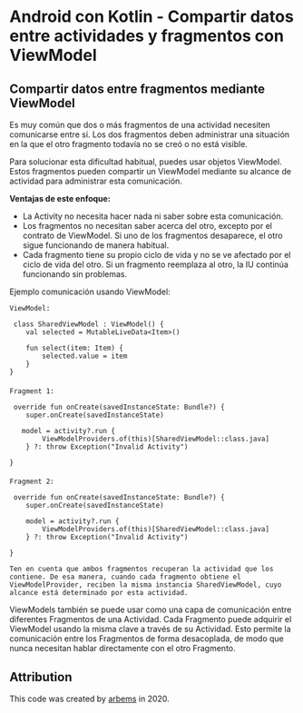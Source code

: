 # Android con Kotlin - Compartir datos entre actividades y fragmentos con ViewModel

## Compartir datos entre fragmentos mediante ViewModel

Es muy común que dos o más fragmentos de una actividad necesiten comunicarse entre sí. Los dos fragmentos deben administrar una situación en la que el otro fragmento todavía no se creó o no está visible.

Para solucionar esta dificultad habitual, puedes usar objetos ViewModel. Estos fragmentos pueden compartir un ViewModel mediante su alcance de actividad para administrar esta comunicación.

**Ventajas de este enfoque:**

- La Activity no necesita hacer nada ni saber sobre esta comunicación.
- Los fragmentos no necesitan saber acerca del otro, excepto por el contrato de ViewModel. Si uno de los fragmentos desaparece, el otro sigue funcionando de manera habitual.
- Cada fragmento tiene su propio ciclo de vida y no se ve afectado por el ciclo de vida del otro. Si un fragmento reemplaza al otro, la IU continúa funcionando sin problemas.

Ejemplo comunicación usando ViewModel:

    ViewModel:

     class SharedViewModel : ViewModel() {
        val selected = MutableLiveData<Item>()

        fun select(item: Item) {
            selected.value = item
        }
    }
####    
    Fragment 1:
    
     override fun onCreate(savedInstanceState: Bundle?) {
        super.onCreate(savedInstanceState)
        
       model = activity?.run {
            ViewModelProviders.of(this)[SharedViewModel::class.java]
        } ?: throw Exception("Invalid Activity")

    }
####    
    Fragment 2:

     override fun onCreate(savedInstanceState: Bundle?) {
        super.onCreate(savedInstanceState)

        model = activity?.run {
            ViewModelProviders.of(this)[SharedViewModel::class.java]
        } ?: throw Exception("Invalid Activity")
        
    }



`Ten en cuenta que ambos fragmentos recuperan la actividad que los contiene. De esa manera, cuando cada fragmento obtiene el ViewModelProvider, reciben la misma instancia SharedViewModel, cuyo alcance está determinado por esta actividad.`

ViewModels también se puede usar como una capa de comunicación entre diferentes Fragmentos de una Actividad. Cada Fragmento puede adquirir el ViewModel usando la misma clave a través de su Actividad. Esto permite la comunicación entre los Fragmentos de forma desacoplada, de modo que nunca necesitan hablar directamente con el otro Fragmento.




## Attribution

This code was created by [arbems](https://github.com/arbems) in 2020.